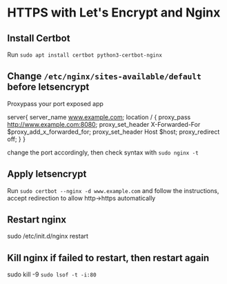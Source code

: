 # HTTPS with Let's Encrypt and Nginx

## Install Certbot

Run `sudo apt install certbot python3-certbot-nginx`

## Change `/etc/nginx/sites-available/default` before letsencrypt

Proxypass your port exposed app

server{
    server_name www.example.com;
    location / {
        proxy_pass http://www.example.com:8080;
        proxy_set_header X-Forwarded-For $proxy_add_x_forwarded_for;
        proxy_set_header Host $host;
        proxy_redirect off;
    }
}

change the port accordingly, then check syntax with `sudo nginx -t`

## Apply letsencrypt

Run `sudo certbot --nginx -d www.example.com` and follow the instructions, accept redirection to allow http->https
automatically

## Restart nginx

sudo /etc/init.d/nginx restart

## Kill nginx if failed to restart, then restart again

sudo kill -9 `sudo lsof -t -i:80`